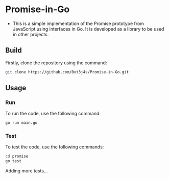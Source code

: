 # Promise-in-Go

- This is a simple implementation of the Promise prototype from JavaScript using interfaces in Go. It is developed as a library to be used in other projects.

## Build
Firstly, clone the repository using the command:
```bash
git clone https://github.com/0xt3j4s/Promise-in-Go.git
```

## Usage
### Run
To run the code, use the following command:
```bash
go run main.go
```

### Test
To test the code, use the following commands:
```bash
cd promise
go test
```
Adding more tests...
